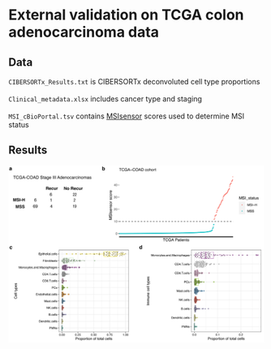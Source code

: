 # External validation on TCGA colon adenocarcinoma data

## Data

`CIBERSORTx_Results.txt` is CIBERSORTx deconvoluted cell type proportions <br></br>
`Clinical_metadata.xlsx` includes cancer type and staging <br></br>
`MSI_cBioPortal.tsv` contains [MSIsensor](10.1093/bioinformatics/btt755) scores used to determine MSI status

## Results

![Supplementary Figure 4](Supplementary_Figure_4.png)